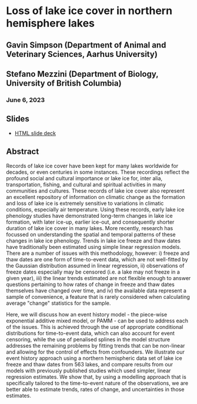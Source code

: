 # Loss of lake ice cover in northern hemisphere lakes

## Gavin Simpson (Department of Animal and Veterinary Sciences, Aarhus University)

## Stefano Mezzini (Department of Biology, University of British Columbia)

### June 6, 2023

## Slides

* [HTML slide deck](https://gavinsimpson.github.io/circle-u-lake-ice-phenology/index.html)

## Abstract

Records of lake ice cover have been kept for many lakes worldwide for decades, or even centuries in some instances. These recordings reflect the profound social and cultural importance or lake ice for, inter alia, transportation, fishing, and cultural and spiritual activities in many communities and cultures. These records of lake ice cover also represent an excellent repository of information on climatic change as the formation and loss of lake ice is extremely sensitive to variations in climatic conditions, especially air temperature. Using these records, early lake ice phenology studies have demonstrated long-term changes in lake ice formation, with later ice-up, earlier ice-out, and consequently shorter duration of lake ice cover in many lakes. More recently, research has focussed on understanding the spatial and temporal patterns of these changes in lake ice phenology. Trends in lake ice freeze and thaw dates have traditionally been estimated using simple linear regression models. There are a number of issues with this methodology, however: i) freeze and thaw dates are one form of time-to-event data, which are not well-fitted by the Gaussian distribution assumed in linear regression, ii) observations of freeze dates especially may be censored (i.e. a lake may not freeze in a given year), iii) the linear trends estimated are not flexible enough to answer questions pertaining to how rates of change in freeze and thaw dates themselves have changed over time, and iv) the available data represent a sample of convenience, a feature that is rarely considered when calculating average "change" statistics for the sample.

Here, we will discuss how an event history model - the piece-wise exponential additive mixed model, or PAMM - can be used to address each of the issues. This is achieved through the use of appropriate conditional distributions for time-to-event data, which can also account for event censoring, while the use of penalised splines in the model structure addresses the remaining problems by fitting trends that can be non-linear and allowing for the control of effects from confounders. We illustrate our event history approach using a northern hemispheric data set of lake ice freeze and thaw dates from 563 lakes, and compare results from our models with previously published studies which used simpler, linear regression estimates. We show that, by using a modelling approach that is specifically tailored to the time-to-event nature of the observations, we are better able to estimate trends, rates of change, and uncertainties in those estimates.
